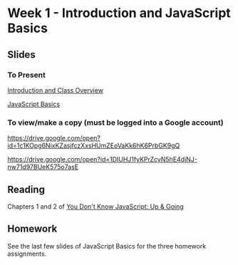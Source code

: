 # Week 1 - Introduction and JavaScript Basics

## Slides

### To Present

[Introduction and Class Overview](https://docs.google.com/presentation/d/1c1KOpg6NixKZasjfczXxsHUmZEoVaKk6hK6PrbGK9gQ/pub?start=false&loop=false&delayms=86400000)

[JavaScript Basics](https://docs.google.com/presentation/d/1DIUHJ1fyKPrZcyN5hE4djNJ-nw71d97BUeK575o7asE/pub?start=false&loop=false&delayms=86400000)

### To view/make a copy (must be logged into a Google account)

https://drive.google.com/open?id=1c1KOpg6NixKZasjfczXxsHUmZEoVaKk6hK6PrbGK9gQ

https://drive.google.com/open?id=1DIUHJ1fyKPrZcyN5hE4djNJ-nw71d97BUeK575o7asE

## Reading

Chapters 1 and 2 of [You Don't Know JavaScript: Up & Going](https://github.com/getify/You-Dont-Know-JS/blob/master/up%20&%20going/README.md)

## Homework

See the last few slides of JavaScript Basics for the three homework assignments.
